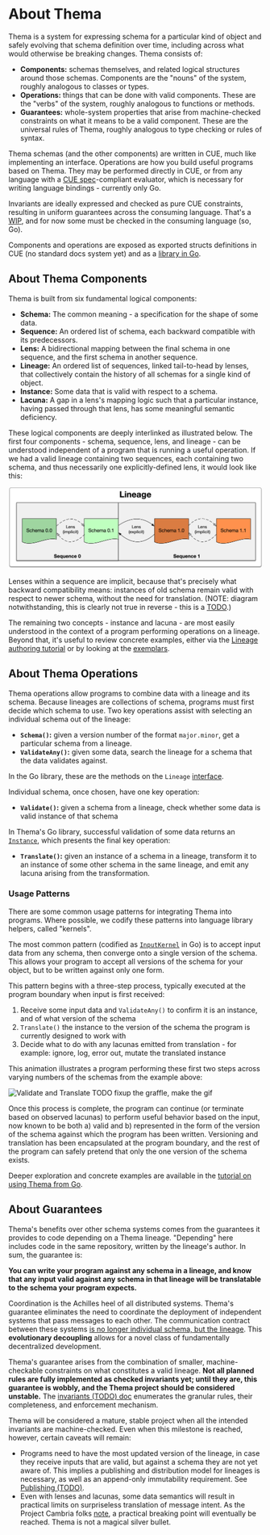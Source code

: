 # About Thema

Thema is a system for expressing schema for a particular kind of object and safely evolving that schema definition over time, including across what would otherwise be breaking changes. Thema consists of:

* **Components:** schemas themselves, and related logical structures around those schemas. Components are the "nouns" of the system, roughly analogous to classes or types.
* **Operations:** things that can be done with valid components. These are the "verbs" of the system, roughly analogous to functions or methods.
* **Guarantees:** whole-system properties that arise from machine-checked constraints on what it means to be a valid component. These are the universal rules of Thema, roughly analogous to type checking or rules of syntax.

Thema schemas (and the other components) are written in CUE, much like implementing an interface. Operations are how you build useful programs based on Thema. They may be performed directly in CUE, or from any language with a [CUE spec](https://cuelang.org/docs/references/spec)-compliant evaluator, which is necessary for writing language bindings - currently only Go.

Invariants are ideally expressed and checked as pure CUE constraints, resulting in uniform guarantees across the consuming language. That's a [WIP](invariants.md), and for now some must be checked in the consuming language (so, Go).

Components and operations are exposed as exported structs definitions in CUE (no standard docs system yet) and as a [library in Go](https://pkg.go.dev/github.com/grafana/thema).

## About Thema Components

Thema is built from six fundamental logical components:

* **Schema:** The common meaning - a specification for the shape of some data.
* **Sequence:** An ordered list of schema, each backward compatible with its predecessors.
* **Lens:** A bidirectional mapping between the final schema in one sequence, and the first schema in another sequence.
* **Lineage:** An ordered list of sequences, linked tail-to-head by lenses, that collectively contain the history of all schemas for a single kind of object.
* **Instance:** Some data that is valid with respect to a schema.
* **Lacuna:** A gap in a lens's mapping logic such that a particular instance, having passed through that lens, has some meaningful semantic deficiency.

These logical components are deeply interlinked as illustrated below. The first four components - schema, sequence, lens, and lineage - can be understood independent of a program that is running a useful operation. If we had a valid lineage containing two sequences, each containing two schema, and thus necessarily one explicitly-defined lens, it would look like this:

![Abstract Lineage](lineage-structure.png)

Lenses within a sequence are implicit, because that's precisely what backward compatibility means: instances of old schema remain valid with respect to newer schema, without the need for translation. (NOTE: diagram notwithstanding, this is clearly not true in reverse - this is a [TODO](https://github.com/grafana/thema/issues/6).)

The remaining two concepts - instance and lacuna - are most easily understood in the context of a program performing operations on a lineage. Beyond that, it's useful to review concrete examples, either via the [Lineage authoring tutorial](authoring.md) or by looking at the [exemplars](https://github.com/grafana/thema/tree/main/exemplars).

## About Thema Operations

Thema operations allow programs to combine data with a lineage and its schema. Because lineages are collections of schema, programs must first decide which schema to use. Two key operations assist with selecting an individual schema out of the lineage:

* **`Schema()`:** given a version number of the format `major.minor`, get a particular schema from a lineage.
* **`ValidateAny()`:** given some data, search the lineage for a schema that the data validates against.

In the Go library, these are the methods on the `Lineage` [interface](https://pkg.go.dev/github.com/grafana/thema#Lineage).

Individual schema, once chosen, have one key operation:

* **`Validate()`:** given a schema from a lineage, check whether some data is valid instance of that schema

In Thema's Go library, successful validation of some data returns an [`Instance`](https://pkg.go.dev/github.com/grafana/thema#Instance), which presents the final key operation:

* **`Translate()`:** given an instance of a schema in a lineage, transform it to an instance of some other schema in the same lineage, and emit any lacuna arising from the transformation.

### Usage Patterns

There are some common usage patterns for integrating Thema into programs. Where possible, we codify these patterns into language library helpers, called "kernels".

The most common pattern (codified as [`InputKernel`](https://pkg.go.dev/github.com/grafana/thema/kernel#InputKernel) in Go) is to accept input data from any schema, then converge onto a single version of the schema. This allows your program to accept all versions of the schema for your object, but to be written against only one form.

This pattern begins with a three-step process, typically executed at the program boundary when input is first received:

1. Receive some input data and `ValidateAny()` to confirm it is an instance, and of what version of the schema
2. `Translate()` the instance to the version of the schema the program is currently designed to work with
3. Decide what to do with any lacunas emitted from translation - for example: ignore, log, error out, mutate the translated instance

This animation illustrates a program performing these first two steps across varying numbers of the schemas from the example above:

![Validate and Translate](validate-and-translate.gif) TODO fixup the graffle, make the gif

Once this process is complete, the program can continue (or terminate based on observed lacunas) to perform useful behavior based on the input, now known to be both a) valid and b) represented in the form of the version of the schema against which the program has been written. Versioning and translation has been encapsulated at the program boundary, and the rest of the program can safely pretend that only the one version of the schema exists.

Deeper exploration and concrete examples are available in the [tutorial on using Thema from Go](go-usage.md).

## About Guarantees

Thema's benefits over other schema systems comes from the guarantees it provides to code depending on a Thema lineage. "Depending" here includes code in the same repository, written by the lineage's author. In sum, the guarantee is:

**You can write your program against any schema in a lineage, and know that any input valid against any schema in that lineage will be translatable to the schema your program expects.**

Coordination is the Achilles heel of all distributed systems. Thema's guarantee eliminates the need to coordinate the deployment of independent systems that pass messages to each other. The communication contract between these systems [is no longer individual schema, but the lineage](https://github.com/grafana/thema/blob/main/FAQ.md#you-cant-fool-me-breaking-changes-are-breaking---how-can-they-possibly-be-made-non-breaking). This **evolutionary decoupling** allows for a novel class of fundamentally decentralized development.

Thema's guarantee arises from the combination of smaller, machine-checkable constraints on what constitutes a valid lineage. **Not all planned rules are fully implemented as checked invariants yet; until they are, this guarantee is wobbly, and the Thema project should be considered unstable.** The [invariants (TODO) doc](invariants.md) enumerates the granular rules, their completeness, and enforcement mechanism.

Thema will be considered a mature, stable project when all the intended invariants are machine-checked. Even when this milestone is reached, however, certain caveats will remain:

* Programs need to have the most updated version of the lineage, in case they receive inputs that are valid, but against a schema they are not yet aware of. This implies a publishing and distribution model for lineages is necessary, as well as an append-only immutability requirement. See [Publishing (TODO)](publishing.md).
* Even with lenses and lacunas, some data semantics will result in practical limits on surpriseless translation of message intent. As the Project Cambria folks [note](https://www.inkandswitch.com/cambria/#findings), a practical breaking point will eventually be reached. Thema is not a magical silver bullet.
